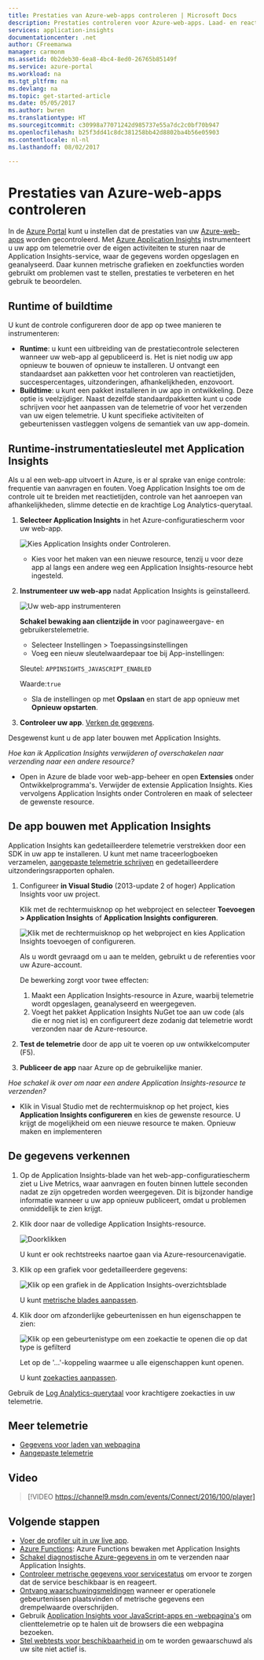 ```yaml
---
title: Prestaties van Azure-web-apps controleren | Microsoft Docs
description: Prestaties controleren voor Azure-web-apps. Laad- en reactietijd voor grafieken, afhankelijkheidsinformatie en waarschuwingen instellen voor prestaties.
services: application-insights
documentationcenter: .net
author: CFreemanwa
manager: carmonm
ms.assetid: 0b2deb30-6ea8-4bc4-8ed0-26765b85149f
ms.service: azure-portal
ms.workload: na
ms.tgt_pltfrm: na
ms.devlang: na
ms.topic: get-started-article
ms.date: 05/05/2017
ms.author: bwren
ms.translationtype: HT
ms.sourcegitcommit: c30998a77071242d985737e55a7dc2c0bf70b947
ms.openlocfilehash: b25f3dd41c8dc381258bb42d8802ba4b56e05903
ms.contentlocale: nl-nl
ms.lasthandoff: 08/02/2017

---
```

# <a name="monitor-azure-web-app-performance"></a>Prestaties van Azure-web-apps controleren
In de [Azure Portal](https://portal.azure.com) kunt u instellen dat de prestaties van uw [Azure-web-apps](../app-service-web/app-service-web-overview.md) worden gecontroleerd. Met [Azure Application Insights](app-insights-overview.md) instrumenteert u uw app om telemetrie over de eigen activiteiten te sturen naar de Application Insights-service, waar de gegevens worden opgeslagen en geanalyseerd. Daar kunnen metrische grafieken en zoekfuncties worden gebruikt om problemen vast te stellen, prestaties te verbeteren en het gebruik te beoordelen.

## <a name="run-time-or-build-time"></a>Runtime of buildtime
U kunt de controle configureren door de app op twee manieren te instrumenteren:

* **Runtime**: u kunt een uitbreiding van de prestatiecontrole selecteren wanneer uw web-app al gepubliceerd is. Het is niet nodig uw app opnieuw te bouwen of opnieuw te installeren. U ontvangt een standaardset aan pakketten voor het controleren van reactietijden, succespercentages, uitzonderingen, afhankelijkheden, enzovoort. 
* **Buildtime**: u kunt een pakket installeren in uw app in ontwikkeling. Deze optie is veelzijdiger. Naast dezelfde standaardpakketten kunt u code schrijven voor het aanpassen van de telemetrie of voor het verzenden van uw eigen telemetrie. U kunt specifieke activiteiten of gebeurtenissen vastleggen volgens de semantiek van uw app-domein. 

## <a name="run-time-instrumentation-with-application-insights"></a>Runtime-instrumentatiesleutel met Application Insights
Als u al een web-app uitvoert in Azure, is er al sprake van enige controle: frequentie van aanvragen en fouten. Voeg Application Insights toe om de controle uit te breiden met reactietijden, controle van het aanroepen van afhankelijkheden, slimme detectie en de krachtige Log Analytics-querytaal. 

1. **Selecteer Application Insights** in het Azure-configuratiescherm voor uw web-app.
   
    ![Kies Application Insights onder Controleren.](./media/app-insights-azure-web-apps/05-extend.png)
   
   * Kies voor het maken van een nieuwe resource, tenzij u voor deze app al langs een andere weg een Application Insights-resource hebt ingesteld.
2. **Instrumenteer uw web-app** nadat Application Insights is geïnstalleerd. 
   
    ![Uw web-app instrumenteren](./media/app-insights-azure-web-apps/restart-web-app-for-insights.png)

   **Schakel bewaking aan clientzijde in** voor paginaweergave- en gebruikerstelemetrie.

   * Selecteer Instellingen > Toepassingsinstellingen
   * Voeg een nieuw sleutelwaardepaar toe bij App-instellingen: 
   
    Sleutel: `APPINSIGHTS_JAVASCRIPT_ENABLED` 
    
    Waarde:`true`
   * Sla de instellingen op met **Opslaan** en start de app opnieuw met **Opnieuw opstarten**.
3. **Controleer uw app**.  [Verken de gegevens](#explore-the-data).

Desgewenst kunt u de app later bouwen met Application Insights.

*Hoe kan ik Application Insights verwijderen of overschakelen naar verzending naar een andere resource?*

* Open in Azure de blade voor web-app-beheer en open **Extensies** onder Ontwikkelprogramma's. Verwijder de extensie Application Insights. Kies vervolgens Application Insights onder Controleren en maak of selecteer de gewenste resource.

## <a name="build-the-app-with-application-insights"></a>De app bouwen met Application Insights
Application Insights kan gedetailleerdere telemetrie verstrekken door een SDK in uw app te installeren. U kunt met name traceerlogboeken verzamelen, [aangepaste telemetrie schrijven](app-insights-api-custom-events-metrics.md) en gedetailleerdere uitzonderingsrapporten ophalen.

1. Configureer **in Visual Studio** (2013-update 2 of hoger) Application Insights voor uw project.

    Klik met de rechtermuisknop op het webproject en selecteer **Toevoegen > Application Insights** of **Application Insights configureren**.
   
    ![Klik met de rechtermuisknop op het webproject en kies Application Insights toevoegen of configureren.](./media/app-insights-azure-web-apps/03-add.png)
   
    Als u wordt gevraagd om u aan te melden, gebruikt u de referenties voor uw Azure-account.
   
    De bewerking zorgt voor twee effecten:
   
   1. Maakt een Application Insights-resource in Azure, waarbij telemetrie wordt opgeslagen, geanalyseerd en weergegeven.
   2. Voegt het pakket Application Insights NuGet toe aan uw code (als die er nog niet is) en configureert deze zodanig dat telemetrie wordt verzonden naar de Azure-resource.
2. **Test de telemetrie** door de app uit te voeren op uw ontwikkelcomputer (F5).
3. **Publiceer de app** naar Azure op de gebruikelijke manier. 

*Hoe schakel ik over om naar een andere Application Insights-resource te verzenden?*

* Klik in Visual Studio met de rechtermuisknop op het project, kies **Application Insights configureren** en kies de gewenste resource. U krijgt de mogelijkheid om een nieuwe resource te maken. Opnieuw maken en implementeren

## <a name="explore-the-data"></a>De gegevens verkennen
1. Op de Application Insights-blade van het web-app-configuratiescherm ziet u Live Metrics, waar aanvragen en fouten binnen luttele seconden nadat ze zijn opgetreden worden weergegeven. Dit is bijzonder handige informatie wanneer u uw app opnieuw publiceert, omdat u problemen onmiddellijk te zien krijgt.
2. Klik door naar de volledige Application Insights-resource.

    ![Doorklikken](./media/app-insights-azure-web-apps/view-in-application-insights.png)

    U kunt er ook rechtstreeks naartoe gaan via Azure-resourcenavigatie.

1. Klik op een grafiek voor gedetailleerdere gegevens:
   
    ![Klik op een grafiek in de Application Insights-overzichtsblade](./media/app-insights-azure-web-apps/07-dependency.png)
   
    U kunt [metrische blades aanpassen](app-insights-metrics-explorer.md).
2. Klik door om afzonderlijke gebeurtenissen en hun eigenschappen te zien:
   
    ![Klik op een gebeurtenistype om een zoekactie te openen die op dat type is gefilterd](./media/app-insights-azure-web-apps/08-requests.png)
   
    Let op de '...'-koppeling waarmee u alle eigenschappen kunt openen.
   
    U kunt [zoekacties aanpassen](app-insights-diagnostic-search.md).

Gebruik de [Log Analytics-querytaal](app-insights-analytics-tour.md) voor krachtigere zoekacties in uw telemetrie.

## <a name="more-telemetry"></a>Meer telemetrie

* [Gegevens voor laden van webpagina](app-insights-javascript.md)
* [Aangepaste telemetrie](app-insights-api-custom-events-metrics.md)

## <a name="video"></a>Video

> [!VIDEO https://channel9.msdn.com/events/Connect/2016/100/player]

## <a name="next-steps"></a>Volgende stappen
* [Voer de profiler uit in uw live app](app-insights-profiler.md).
* [Azure Functions](https://github.com/christopheranderson/azure-functions-app-insights-sample): Azure Functions bewaken met Application Insights
* [Schakel diagnostische Azure-gegevens in](app-insights-azure-diagnostics.md) om te verzenden naar Application Insights.
* [Controleer metrische gegevens voor servicestatus](../monitoring-and-diagnostics/insights-how-to-customize-monitoring.md) om ervoor te zorgen dat de service beschikbaar is en reageert.
* [Ontvang waarschuwingsmeldingen](../monitoring-and-diagnostics/insights-receive-alert-notifications.md) wanneer er operationele gebeurtenissen plaatsvinden of metrische gegevens een drempelwaarde overschrijden.
* Gebruik [Application Insights voor JavaScript-apps en -webpagina's](app-insights-javascript.md) om clienttelemetrie op te halen uit de browsers die een webpagina bezoeken.
* [Stel webtests voor beschikbaarheid in](app-insights-monitor-web-app-availability.md) om te worden gewaarschuwd als uw site niet actief is.


